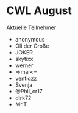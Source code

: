 # CWL August
Aktuelle Teilnehmer

- anonymous
- Oli der Große
- JOKER
- skytixx
- werner
- =>mar<=
- ventiqzz
- Svenja
- @Phil_cr17
- dirk72
- Mr.T
